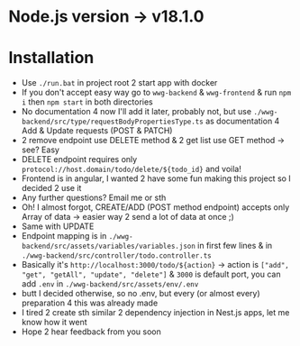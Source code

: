 # Node.js version -> v18.1.0

# Installation
 - Use `./run.bat` in project root 2 start app with docker
 - If you don't accept easy way go to `wwg-backend` & `wwg-frontend` & run `npm i` then `npm start` in both directories
 - No documentation 4 now I'll add it later, probably not, but use `./wwg-backend/src/type/requestBodyPropertiesType.ts` as documentation 4 Add & Update requests (POST & PATCH)
 - 2 remove endpoint use DELETE method & 2 get list use GET method -> see? Easy
 - DELETE endpoint requires only `protocol://host.domain/todo/delete/${todo_id}` and voila!
 - Frontend is in angular, I wanted 2 have some fun making this project so I decided 2 use it
 - Any further questions? Email me or sth
 - Oh! I almost forgot, CREATE/ADD (POST method endpoint) accepts only Array of data -> easier way 2 send a lot of data at once ;)
 - Same with UPDATE
 - Endpoint mapping is in `./wwg-backend/src/assets/variables/variables.json` in first few lines & in `./wwg-backend/src/controller/todo.controller.ts`
 - Basically it's `http://localhost:3000/todo/${action}` -> action is `["add", "get", "getAll", "update", "delete"]` & `3000` is default port, you can add `.env` in `./wwg-backend/src/assets/env/.env`
 - butt I decided otherwise, so no .env, but every (or almost every) preparation 4 this was already made
 - I tired 2 create sth similar 2 dependency injection in Nest.js apps, let me know how it went
 - Hope 2 hear feedback from you soon